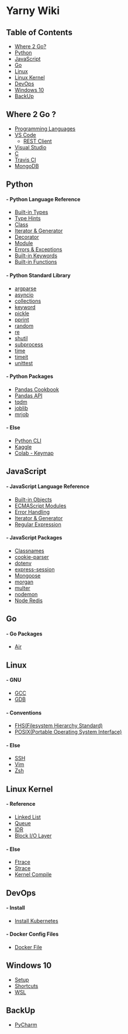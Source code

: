 Yarny Wiki
==========

Table of Contents
-----------------
- [Where 2 Go?](#where-2-go)
- [Python](#python)
- [JavaScript](#javascript)
- [Go](#go)
- [Linux](#linux)
- [Linux Kernel](#linux-kernel)
- [DevOps](#devops)
- [Windows 10](#windows-10)
- [BackUp](#backup)

Where 2 Go ?
------------
- [Programming Languages](./where/programming_languages.md)
- [VS Code](./where/vscode.md)
    - [REST Client](./where/rest_client.md)
- [Visual Studio](./where/visual_studio.md)
- [C](./where/c.md)
- [Travis CI](./where/travis_ci.md)
- [MongoDB](./where/mongodb.md)

Python
------
#### - Python Language Reference
- [Built-in Types](./python/language_reference/built-in_types.md)
- [Type Hints](./python/language_reference/type_hints.md)
- [Class](./python/language_reference/class.md)
- [Iterator & Generator](./python/language_reference/iterator_&_generator.md)
- [Decorator](./python/language_reference/decorator.md)
- [Module](./python/language_reference/module.md)
- [Errors & Exceptions](./python/language_reference/errors_&_exceptions.md)
- [Built-in Keywords](./python/language_reference/built-in_keywords.md)
- [Built-in Functions](./python/language_reference/built-in_functions.md)
#### - Python Standard Library
- [argparse](./python/standard_library/argparse.md)
- [asyncio](./python/standard_library/asyncio.md)
- [collections](./python/standard_library/collections.md)
- [keyword](./python/standard_library/keyword.md)
- [pickle](./python/standard_library/pickle.md)
- [pprint](./python/standard_library/pprint.md)
- [random](./python/standard_library/random.md)
- [re](./python/standard_library/re.md)
- [shutil](./python/standard_library/shutil.md)
- [subprocess](./python/standard_library/subprocess.md)
- [time](./python/standard_library/time.md)
- [timeit](./python/standard_library/timeit.md)
- [unittest](./python/standard_library/unittest.md)
#### - Python Packages
- [Pandas Cookbook](./python/packages/pandas_cookbook.md)
- [Pandas API](./python/packages/pandas_api.md)
- [tqdm](./python/packages/tqdm.md)
- [joblib](./python/packages/joblib.md)
- [mrjob](./python/packages/mrjob.md)
#### - Else
- [Python CLI](./python/else/python_cli.md)
- [Kaggle](./python/else/kaggle.md)
- [Colab - Keymap](./python/else/colab_keymap.md)

JavaScript
----------
#### - JavaScript Language Reference
- [Built-in Objects](./javascript/language_reference/built-in_objects.md)
- [ECMAScript Modules](./javascript/language_reference/es_modules.md)
- [Error Handling](./javascript/language_reference/error_handling.md)
- [Iterator & Generator](./javascript/language_reference/iterator_&_generator.md)
- [Regular Expression](./javascript/language_reference/regular_expression.md)
#### - JavaScript Packages
- [Classnames](./javascript/packages/classnames.md)
- [cookie-parser](./javascript/packages/cookie-parser.md)
- [dotenv](./javascript/packages/dotenv.md)
- [express-session](./javascript/packages/express-session.md)
- [Mongoose](./javascript/packages/mongoose.md)
- [morgan](./javascript/packages/morgan.md)
- [multer](./javascript/packages/multer.md)
- [nodemon](./javascript/packages/nodemon.md)
- [Node Redis](./javascript/packages/node_redis.md)

Go
---
#### - Go Packages
- [Air](./go/packages/air.md)

Linux
-----
#### - GNU
- [GCC](./linux/gnu/gcc.md)
- [GDB](./linux/gnu/gdb.md)
#### - Conventions
- [FHS(Filesystem Hierarchy Standard)](./linux/conventions/fhs.md)
- [POSIX(Portable Operating System Interface)](./linux/conventions/posix.md)
#### - Else
- [SSH](./linux/else/ssh.md)
- [Vim](./linux/else/vim.md)
- [Zsh](./linux/else/zsh.md)

Linux Kernel
------------
#### - Reference
- [Linked List](./linux_kernel/reference/linked_list.md)
- [Queue](./linux_kernel/reference/queue.md)
- [IDR](./linux_kernel/reference/idr.md)
- [Block I/O Layer](./linux_kernel/reference/block_io_layer.md)
#### - Else
- [Ftrace](./linux_kernel/else/ftrace.md)
- [Strace](./linux_kernel/else/strace.md)
- [Kernel Compile](./linux_kernel/else/compile.md)

DevOps
------
#### - Install
- [Install Kubernetes](./devops/install/install_k8s.md)
#### - Docker Config Files
- [Docker File](./devops/docker_file.md)

Windows 10
----------
- [Setup](./windows_10/setup.md)
- [Shortcuts](./windows_10/shortcuts.md)
- [WSL](./windows_10/wsl.md)

BackUp
------
- [PyCharm](./backup/pycharm.md)

<!-- TypeScript
----------
### - Cookbook
- [Style Guide](./typescript/cookbook/style_guide.md)
### - Grammer
- [Types](./typescript/grammer/types.md)
- [Else](./typescript/grammer/else.md)
### - Packages
- [NestJs](./typescript/packages/nestjs.md)
### - Settings
- [tsconfig.json](./typescript/settings/tsconfigjson.md) -->
